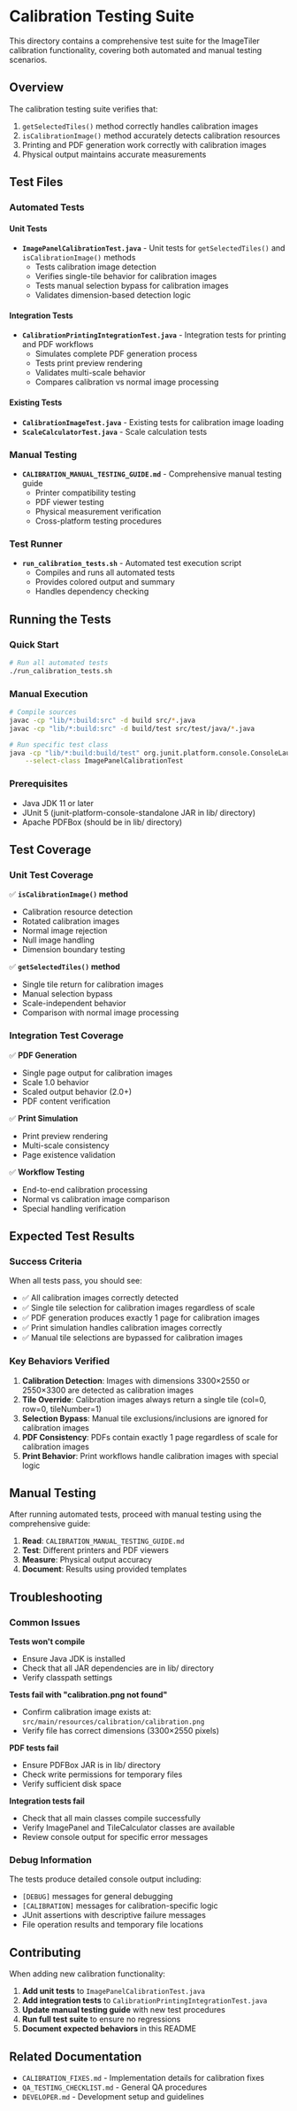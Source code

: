 # Calibration Testing Suite

This directory contains a comprehensive test suite for the ImageTiler calibration functionality, covering both automated and manual testing scenarios.

## Overview

The calibration testing suite verifies that:
1. `getSelectedTiles()` method correctly handles calibration images
2. `isCalibrationImage()` method accurately detects calibration resources
3. Printing and PDF generation work correctly with calibration images
4. Physical output maintains accurate measurements

## Test Files

### Automated Tests

#### Unit Tests
- **`ImagePanelCalibrationTest.java`** - Unit tests for `getSelectedTiles()` and `isCalibrationImage()` methods
  - Tests calibration image detection
  - Verifies single-tile behavior for calibration images
  - Tests manual selection bypass for calibration images
  - Validates dimension-based detection logic

#### Integration Tests
- **`CalibrationPrintingIntegrationTest.java`** - Integration tests for printing and PDF workflows
  - Simulates complete PDF generation process
  - Tests print preview rendering
  - Validates multi-scale behavior
  - Compares calibration vs normal image processing

#### Existing Tests
- **`CalibrationImageTest.java`** - Existing tests for calibration image loading
- **`ScaleCalculatorTest.java`** - Scale calculation tests

### Manual Testing
- **`CALIBRATION_MANUAL_TESTING_GUIDE.md`** - Comprehensive manual testing guide
  - Printer compatibility testing
  - PDF viewer testing
  - Physical measurement verification
  - Cross-platform testing procedures

### Test Runner
- **`run_calibration_tests.sh`** - Automated test execution script
  - Compiles and runs all automated tests
  - Provides colored output and summary
  - Handles dependency checking

## Running the Tests

### Quick Start
```bash
# Run all automated tests
./run_calibration_tests.sh
```

### Manual Execution
```bash
# Compile sources
javac -cp "lib/*:build:src" -d build src/*.java
javac -cp "lib/*:build:src" -d build/test src/test/java/*.java

# Run specific test class
java -cp "lib/*:build:build/test" org.junit.platform.console.ConsoleLauncher \
    --select-class ImagePanelCalibrationTest
```

### Prerequisites
- Java JDK 11 or later
- JUnit 5 (junit-platform-console-standalone JAR in lib/ directory)
- Apache PDFBox (should be in lib/ directory)

## Test Coverage

### Unit Test Coverage
✅ **`isCalibrationImage()` method**
- Calibration resource detection
- Rotated calibration images
- Normal image rejection
- Null image handling
- Dimension boundary testing

✅ **`getSelectedTiles()` method**
- Single tile return for calibration images
- Manual selection bypass
- Scale-independent behavior
- Comparison with normal image processing

### Integration Test Coverage
✅ **PDF Generation**
- Single page output for calibration images
- Scale 1.0 behavior
- Scaled output behavior (2.0+)
- PDF content verification

✅ **Print Simulation**
- Print preview rendering
- Multi-scale consistency
- Page existence validation

✅ **Workflow Testing**
- End-to-end calibration processing
- Normal vs calibration image comparison
- Special handling verification

## Expected Test Results

### Success Criteria
When all tests pass, you should see:
- ✅ All calibration images correctly detected
- ✅ Single tile selection for calibration images regardless of scale
- ✅ PDF generation produces exactly 1 page for calibration images
- ✅ Print simulation handles calibration images correctly
- ✅ Manual tile selections are bypassed for calibration images

### Key Behaviors Verified
1. **Calibration Detection**: Images with dimensions 3300×2550 or 2550×3300 are detected as calibration images
2. **Tile Override**: Calibration images always return a single tile (col=0, row=0, tileNumber=1)
3. **Selection Bypass**: Manual tile exclusions/inclusions are ignored for calibration images
4. **PDF Consistency**: PDFs contain exactly 1 page regardless of scale for calibration images
5. **Print Behavior**: Print workflows handle calibration images with special logic

## Manual Testing

After running automated tests, proceed with manual testing using the comprehensive guide:

1. **Read**: `CALIBRATION_MANUAL_TESTING_GUIDE.md`
2. **Test**: Different printers and PDF viewers
3. **Measure**: Physical output accuracy
4. **Document**: Results using provided templates

## Troubleshooting

### Common Issues

**Tests won't compile**
- Ensure Java JDK is installed
- Check that all JAR dependencies are in lib/ directory
- Verify classpath settings

**Tests fail with "calibration.png not found"**
- Confirm calibration image exists at: `src/main/resources/calibration/calibration.png`
- Verify file has correct dimensions (3300×2550 pixels)

**PDF tests fail**
- Ensure PDFBox JAR is in lib/ directory
- Check write permissions for temporary files
- Verify sufficient disk space

**Integration tests fail**
- Check that all main classes compile successfully
- Verify ImagePanel and TileCalculator classes are available
- Review console output for specific error messages

### Debug Information

The tests produce detailed console output including:
- `[DEBUG]` messages for general debugging
- `[CALIBRATION]` messages for calibration-specific logic
- JUnit assertions with descriptive failure messages
- File operation results and temporary file locations

## Contributing

When adding new calibration functionality:

1. **Add unit tests** to `ImagePanelCalibrationTest.java`
2. **Add integration tests** to `CalibrationPrintingIntegrationTest.java`
3. **Update manual testing guide** with new test procedures
4. **Run full test suite** to ensure no regressions
5. **Document expected behaviors** in this README

## Related Documentation

- `CALIBRATION_FIXES.md` - Implementation details for calibration fixes
- `QA_TESTING_CHECKLIST.md` - General QA procedures
- `DEVELOPER.md` - Development setup and guidelines
